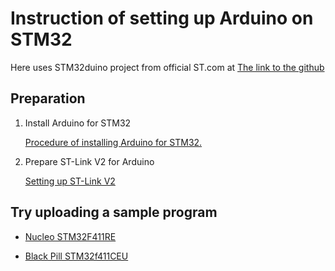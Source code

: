 # Instruction of setting up Arduino on STM32

Here uses STM32duino project from official ST.com at [The link to the github](https://github.com/stm32duino/Arduino_Core_STM32)

## Preparation

1. Install Arduino for STM32

   [Procedure of installing Arduino for STM32.](arduino-stm32-common.md)

2. Prepare ST-Link V2 for Arduino

   [Setting up ST-Link V2](stlinkv2-clone/setup-stlink-v2-clone.md)


## Try uploading a sample program

* [Nucleo STM32F411RE](nucleo-stm32f411re/build-upload.md)

* [Black Pill STM32f411CEU](blackpill-stm32f411ceu/build-upload.md)
